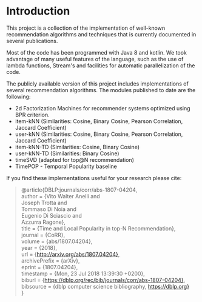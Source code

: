 # Introduction

This project is a collection of the implementation of well-known recommendation algorithms and techniques that is currently documented in several publications. 

Most of the code has been programmed with Java 8 and kotlin. We took advantage of many useful features of the language, such as the use of lambda functions, Stream's and facilities for automatic parallelization of the code. 

The publicly available version of this project includes implementations of several recommendation algorithms. The modules published to date are the following:

- 2d Factorization Machines for recommender systems optimized using BPR criterion.
- item-kNN (Similarities: Cosine, Binary Cosine, Pearson Correlation, Jaccard Coefficient)
- user-kNN (Similarities: Cosine, Binary Cosine, Pearson Correlation, Jaccard Coefficient)
- item-kNN-TD (Similarities: Cosine, Binary Cosine)
- user-kNN-TD (Similarities: Binary Cosine)
- timeSVD (adapted for top@N recommendation)
- TimePOP - Temporal Popularity baseline

If you find these implementations useful for your research please cite:

> @article{DBLP:journals/corr/abs-1807-04204,   
>   author    = {Vito Walter Anelli and   
>                Joseph Trotta and   
>                Tommaso Di Noia and   
>                Eugenio Di Sciascio and   
>                Azzurra Ragone},   
>   title     = {Time and Local Popularity in top-N Recommendation},   
>   journal   = {CoRR},   
>   volume    = {abs/1807.04204},   
>   year      = {2018},   
>   url       = {http://arxiv.org/abs/1807.04204},   
>   archivePrefix = {arXiv},   
>   eprint    = {1807.04204},   
>   timestamp = {Mon, 23 Jul 2018 13:39:30 +0200},   
>   biburl    = {https://dblp.org/rec/bib/journals/corr/abs-1807-04204},   
>   bibsource = {dblp computer science bibliography, https://dblp.org}   
> }   
